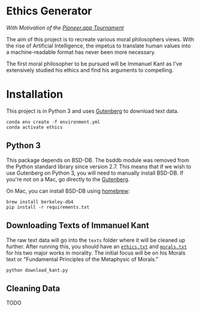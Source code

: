 # Ethics Generator


_With Motivation of the [Pioneer.app Tournament](https://pioneer.app/)_

The aim of this project is to recreate various moral philosophers views. 
With the rise of Artificial Intelligence, the impetus to translate human values into a machine-readable format has never been more necessary.
  
The first moral philosopher to be pursued will be Immanuel Kant as I've extensively studied his ethics and 
find his arguments to compelling.

Installation
============

This project is in Python 3 and uses [Gutenberg](https://pypi.python.org/pypi/Gutenberg) to download text data.

    conda env create -f environment.yml
    conda activate ethics

  
Python 3
--------

This package depends on BSD-DB. The bsddb module was removed from the Python
standard library since version 2.7. This means that if we wish to use Gutenberg
on Python 3, you will need to manually install BSD-DB. 
If you're not on a Mac, go directly to the [Gutenberg](https://pypi.org/project/Gutenberg/).

On Mac, you can install BSD-DB using [homebrew](https://homebrew.sh/):

    brew install berkeley-db4
    pip install -r requirements.txt

Downloading Texts of Immanuel Kant
----------------------------------

The raw text data will go into the `texts` folder where it will be cleaned up further. 
After running this, you should have an [`ethics.txt`](http://www.gutenberg.org/ebooks/5684) 
and [`morals.txt`](http://www.gutenberg.org/ebooks/5682) for his two major works in morality. 
The initial focus will be on his Morals text or "Fundamental Principles of the Metaphysic of Morals."

    python download_kant.py

Cleaning Data
-------------

TODO
